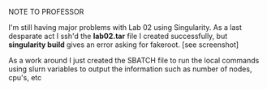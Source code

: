 NOTE TO PROFESSOR  
  
I'm still having major problems with Lab 02 using Singularity. As a last desparate act I ssh'd the **lab02.tar** file I created successfully, but **singularity build** gives an error asking for fakeroot. [see screenshot]
  
As a work around I just created the SBATCH file to run the local commands using slurn variables to output the information such as number of nodes, cpu's, etc
